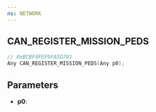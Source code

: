 ```yaml
---
ns: NETWORK
---
```

## CAN_REGISTER_MISSION_PEDS

```c
// 0xBCBF4FEF9FA5D781
Any CAN_REGISTER_MISSION_PEDS(Any p0);
```

## Parameters
* **p0**:
